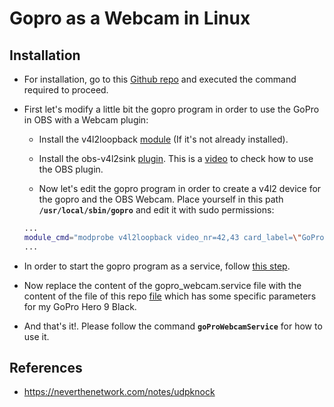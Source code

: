 # Gopro as a Webcam in Linux

## Installation

- For installation, go to this [Github repo](https://github.com/jschmid1/gopro_as_webcam_on_linux#installation) and executed the command required to proceed.

- First let's modify a little bit the gopro program in order to use the GoPro in
OBS with a Webcam plugin:
    
    - Install the v4l2loopback [module](https://github.com/CatxFish/obs-v4l2sink) (If it's not already installed).
    
    - Install the obs-v4l2sink [plugin](https://github.com/CatxFish/obs-v4l2sink). This is a [video](https://youtu.be/Eca509IDLdM?t=283) to check how to use the OBS plugin.

    - Now let's edit the gopro program in order to create a v4l2 device for the gopro and the OBS Webcam. Place yourself in this path **`/usr/local/sbin/gopro`** and edit it with sudo permissions:

    ```bash
    ...
    module_cmd="modprobe v4l2loopback video_nr=42,43 card_label=\"GoPro,OBS Camera\"  "
    ...
    ```

- In order to start the gopro program as a service, follow [this step](https://github.com/jschmid1/gopro_as_webcam_on_linux#installation).

- Now replace the content of the gopro_webcam.service file with the content of the file of this repo [file](gopro_webcam.service) which has some specific parameters for my GoPro Hero 9 Black.

- And that's it!. Please follow the command **`goProWebcamService`** for how to use it.

## References

- https://neverthenetwork.com/notes/udpknock
